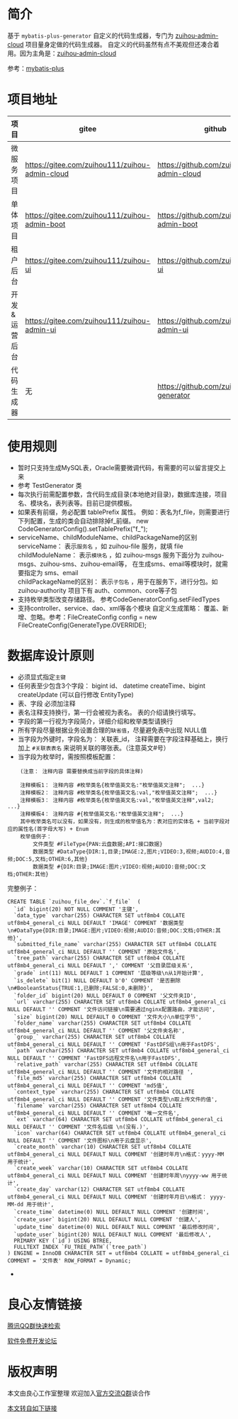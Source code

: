 # 简介

基于 `mybatis-plus-generator` 自定义的代码生成器，专门为 [zuihou-admin-cloud](http://u.720life.cn/g/54145d0471d91890860f7f8463c0304690bc8fb90e046162c30940a59c3f446fd6449c53ac7d5147b89e48f55de325eb "zuihou") 项目量身定做的代码生成器。
自定义的代码虽然有点不美观但还凑合着用。因为主角是：[zuihou-admin-cloud](http://u.720life.cn/g/54145d0471d91890860f7f8463c0304690bc8fb90e046162c30940a59c3f446fd6449c53ac7d5147b89e48f55de325eb "zuihou")

参考：[mybatis-plus](http://u.720life.cn/g/54145d0471d91890860f7f8463c030460e2dfceae48b05605c598cf2ee6246f3286c928f0d280aedceae7dfb4305194b "zuihou")

# 项目地址
| 项目 | gitee | github | 备注 |
|---|---|---|---|
| 微服务项目 | https://gitee.com/zuihou111/zuihou-admin-cloud | https://github.com/zuihou/zuihou-admin-cloud | SpringCloud 版本 |
| 单体项目 | https://gitee.com/zuihou111/zuihou-admin-boot | https://github.com/zuihou/zuihou-admin-boot | SpringBoot 版本 |
| 租户后台 | https://gitee.com/zuihou111/zuihou-ui | https://github.com/zuihou/zuihou-ui | 给客户使用 |
| 开发&运营后台 | https://gitee.com/zuihou111/zuihou-admin-ui | https://github.com/zuihou/zuihou-admin-ui | 给公司内部开发&运营&运维等人员使用 |
| 代码生成器 | 无 | https://github.com/zuihou/zuihou-generator | 给开发人员使用 |


# 使用规则
- 暂时只支持生成MySQL表，Oracle需要微调代码，有需要的可以留言提交上来
- 参考 TestGenerator 类
- 每次执行前需配置参数，含代码生成目录(本地绝对目录)，数据库连接，项目名、模块名，表列表等。目前已提供模板。
- 如果表有前缀，务必配置 tablePrefix 属性。
    例如：表名为f_file，则需要进行下列配置，生成的类会自动排除掉f_前缀。
    new CodeGeneratorConfig().setTablePrefix("f_");
- serviceName、childModuleName、childPackageName的区别
    serviceName： 表示`服务名` ，如 zuihou-file 服务，就填 file  
    childModuleName： 表示`模块名` ，如 zuihou-msgs 服务下面分为  zuihou-msgs、zuihou-sms、zuihou-email等， 在生成sms、email等模块时，就需要指定为 sms、email  
    childPackageName的区别： 表示`子包名` ，用于在服务下，进行分包。如 zuihou-authority 项目下有 auth、common、core等子包
- 支持枚举类型改变存储路径。 参考CodeGeneratorConfig.setFiledTypes
- 支持controller、service、dao、xml等各个模块 自定义生成策略： 覆盖、新增、忽略。参考：FileCreateConfig config = new FileCreateConfig(GenerateType.OVERRIDE);


# 数据库设计原则
- 必须显式指定`主键`
- 任何表至少包含3个字段： bigint id、 datetime createTime、bigint createUpdate (可以自行修改 EntityType)
- 表、字段 必须加注释
- 表名注释支持换行，第一行会被视为表名。 表的介绍请换行填写。
- 字段的第一行视为字段简介，详细介绍和枚举类型请换行
- 所有字段尽量根据业务设置合理的`缺省值`，尽量避免表中出现 NULL值
- 当字段为外键时，字段名为： 关联表_id， 注释需要在字段注释基础上，换行加上 `#关联表表名` 来说明关联的哪张表。（注意英文#号）
- 当字段为枚举时，需按照模板配置：
```
    (注意： 注释内容 需要替换成当前字段的具体注释)
    
    注释模板1： 注释内容 #枚举类名{枚举值英文名:"枚举值英文注释";  ...}
    注释模板2： 注释内容 #枚举类名{枚举值英文名:val,"枚举值英文注释";  ...}
    注释模板3： 注释内容 #枚举类名{枚举值英文名:val,"枚举值英文注释",val2;  ...}
    注释模板4： 注释内容 #{枚举值英文名:"枚举值英文注释";  ...}
    其中枚举类名可以没有，如果没有，则生成的枚举值名为：表对应的实体名 + 当前字段对应的属性名(首字母大写) + Enum 
    枚举值例子：
        文件类型 #FileType{PAN:云盘数据;API:接口数据}
        数据类型 #DataType{DIR:1,目录;IMAGE:2,图片;VIDEO:3,视频;AUDIO:4,音频;DOC:5,文档;OTHER:6,其他}
        数据类型 #{DIR:目录;IMAGE:图片;VIDEO:视频;AUDIO:音频;DOC:文档;OTHER:其他}
```

完整例子：
```
CREATE TABLE `zuihou_file_dev`.`f_file`  (
  `id` bigint(20) NOT NULL COMMENT '主键',
  `data_type` varchar(255) CHARACTER SET utf8mb4 COLLATE utf8mb4_general_ci NULL DEFAULT 'IMAGE' COMMENT '数据类型\n#DataType{DIR:目录;IMAGE:图片;VIDEO:视频;AUDIO:音频;DOC:文档;OTHER:其他}',
  `submitted_file_name` varchar(255) CHARACTER SET utf8mb4 COLLATE utf8mb4_general_ci NULL DEFAULT '' COMMENT '原始文件名',
  `tree_path` varchar(255) CHARACTER SET utf8mb4 COLLATE utf8mb4_general_ci NULL DEFAULT ',' COMMENT '父目录层级关系',
  `grade` int(11) NULL DEFAULT 1 COMMENT '层级等级\n从1开始计算',
  `is_delete` bit(1) NULL DEFAULT b'0' COMMENT '是否删除\n#BooleanStatus{TRUE:1,已删除;FALSE:0,未删除}',
  `folder_id` bigint(20) NULL DEFAULT 0 COMMENT '父文件夹ID',
  `url` varchar(255) CHARACTER SET utf8mb4 COLLATE utf8mb4_general_ci NULL DEFAULT '' COMMENT '文件访问链接\n需要通过nginx配置路由，才能访问',
  `size` bigint(20) NULL DEFAULT 0 COMMENT '文件大小\n单位字节',
  `folder_name` varchar(255) CHARACTER SET utf8mb4 COLLATE utf8mb4_general_ci NULL DEFAULT '' COMMENT '父文件夹名称',
  `group_` varchar(255) CHARACTER SET utf8mb4 COLLATE utf8mb4_general_ci NULL DEFAULT '' COMMENT 'FastDFS组\n用于FastDFS',
  `path` varchar(255) CHARACTER SET utf8mb4 COLLATE utf8mb4_general_ci NULL DEFAULT '' COMMENT 'FastDFS远程文件名\n用于FastDFS',
  `relative_path` varchar(255) CHARACTER SET utf8mb4 COLLATE utf8mb4_general_ci NULL DEFAULT '' COMMENT '文件的相对路径 ',
  `file_md5` varchar(255) CHARACTER SET utf8mb4 COLLATE utf8mb4_general_ci NULL DEFAULT '' COMMENT 'md5值',
  `context_type` varchar(255) CHARACTER SET utf8mb4 COLLATE utf8mb4_general_ci NULL DEFAULT '' COMMENT '文件类型\n取上传文件的值',
  `filename` varchar(255) CHARACTER SET utf8mb4 COLLATE utf8mb4_general_ci NULL DEFAULT '' COMMENT '唯一文件名',
  `ext` varchar(64) CHARACTER SET utf8mb4 COLLATE utf8mb4_general_ci NULL DEFAULT '' COMMENT '文件名后缀 \n(没有.)',
  `icon` varchar(64) CHARACTER SET utf8mb4 COLLATE utf8mb4_general_ci NULL DEFAULT '' COMMENT '文件图标\n用于云盘显示',
  `create_month` varchar(10) CHARACTER SET utf8mb4 COLLATE utf8mb4_general_ci NULL DEFAULT NULL COMMENT '创建时年月\n格式：yyyy-MM 用于统计',
  `create_week` varchar(10) CHARACTER SET utf8mb4 COLLATE utf8mb4_general_ci NULL DEFAULT NULL COMMENT '创建时年周\nyyyy-ww 用于统计',
  `create_day` varchar(12) CHARACTER SET utf8mb4 COLLATE utf8mb4_general_ci NULL DEFAULT NULL COMMENT '创建时年月日\n格式： yyyy-MM-dd 用于统计',
  `create_time` datetime(0) NULL DEFAULT NULL COMMENT '创建时间',
  `create_user` bigint(20) NULL DEFAULT NULL COMMENT '创建人',
  `update_time` datetime(0) NULL DEFAULT NULL COMMENT '最后修改时间',
  `update_user` bigint(20) NULL DEFAULT NULL COMMENT '最后修改人',
  PRIMARY KEY (`id`) USING BTREE,
  FULLTEXT INDEX `FU_TREE_PATH`(`tree_path`)
) ENGINE = InnoDB CHARACTER SET = utf8mb4 COLLATE = utf8mb4_general_ci COMMENT = '文件表' ROW_FORMAT = Dynamic;
```
- 



 # 良心友情链接

[腾讯QQ群快速检索](http://u.720life.cn/s/8cf73f7c)

[软件免费开发论坛](http://u.720life.cn/s/bbb01dc0)

# 版权声明 

本文由良心工作室整理 欢迎加入[官方交流Q群](https://u.720life.cn/s/f2316816)谈合作

[本文转自如下链接](http://u.720life.cn/g/2e71d0f0a5c601172267ba20d3a43c6ed9b2c6e4c883a3740a05a754d538acafd1241678653783622c863c88e157cdd4b6268527d60196955ecd2c8576c1f5442d4dbbe7e65c32114807ef7f31780fe9)